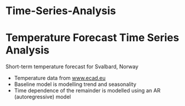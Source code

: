 # Time-Series-Analysis
# Temperature Forecast Time Series Analysis

Short-term temperature forecast for Svalbard, Norway

* Temperature data from www.ecad.eu
* Baseline model is modelling trend and seasonality
* Time dependence of the remainder is modelled using an AR (autoregressive) model
